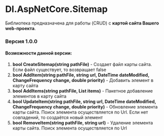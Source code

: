 <h1>DI.AspNetCore.Sitemap</h1>
<p>Библиотека предназначена для работы (CRUD) с <b>картой сайта Вашего web-проекта</b>.</p>
<h3>Версия 1.0.0</h3>
<h4>Возможности данной версии:</h4>
<ol>
<li><b>bool CreateSitemap(string pathFile)</b> - Создает файл карты сайта. Если файл существует, то возвращает false</li>
<li><b>bool AddItem(string pathFile, string url, DateTime dateModified, ChangeFrequency change, double priority)</b> - Добавить элемент в карту сайта</li>
<li><b>bool AddItems(string pathFile, List<SitemapItem> items)</b> - Пакетное добавление элементов в карту сайта</li>
<li><b>bool UpdateItem(string pathFile, string url, DateTime dateModified, ChangeFrequency change, double priority)</b> - Обновление элемента карты сайта. Поиск элемента осуществляется по Url. Если нет совпадений, то создаётся новый элемент</li>
<li><b>bool RemoveItem(string pathFile, string url)</b> - Удаление элемента карты сайта. Поиск элемента осуществляется по Url</li>
</ol>
